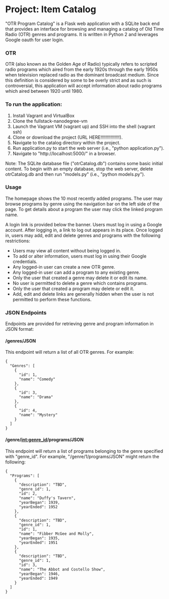 # Project: Item Catalog

"OTR Program Catalog" is a Flask web application with a SQLite back end that provides an interface for browsing and managing a catalog of Old Time Radio (OTR) genres and programs. It is written in Python 2 and leverages Google oauth for user login.

### OTR
OTR (also known as the Golden Age of Radio) typically refers to scripted radio programs which aired from the early 1920s through the early 1950s when television replaced radio as the dominant broadcast medium. Since this definition is considered by some to be overly strict and as such is controversial, this application will accept information about radio programs which aired between 1920 until 1980. 

### To run the application:
1. Install Vagrant and VirtualBox
2. Clone the fullstack-nanodegree-vm
3. Launch the Vagrant VM (vagrant up) and SSH into the shell (vagrant ssh)
4. Clone or download the project (URL HERE!!!!!!!!!!!!!!!).
2. Navigate to the catalog directory within the project.
3. Run application.py to start the web server (i.e., "python application.py").
4. Navigate to "http://localhost:5000/" in a browser.

Note: The SQLite database file ("otrCatalog.db") contains some basic initial content. To begin with an empty database, stop the web server, delete otrCatalog.db and then run "models.py" (i.e., "python models.py").

### Usage
The homepage shows the 10 most recently added programs. The user may browse programs by genre using the navigation bar on the left side of the page. To get details about a program the user may click the linked program name.

A login link is provided below the banner. Users must log in using a Google account. After logging in, a link to log out appears in its place. Once logged in, users may add, edit and delete genres and programs with the following restrictions:
- Users may view all content without being logged in.
- To add or alter information, users must log in using their Google credentials.
- Any logged-in user can create a new OTR genre. 
- Any logged-in user can add a program to any existing genre.
- Only the user that created a genre may delete it or edit its name.
- No user is permitted to delete a genre which contains programs.
- Only the user that created a program may delete or edit it.
- Add, edit and delete links are generally hidden when the user is not permitted to perform these functions.


### JSON Endpoints

Endpoints are provided for retrieving genre and program information in JSON format:
#### /genres/JSON
This endpoint will return a list of all OTR genres. For example:
```
{
  "Genres": [
    {
      "id": 1, 
      "name": "Comedy"
    }, 
    {
      "id": 3, 
      "name": "Drama"
    }, 
    {
      "id": 4, 
      "name": "Mystery"
    }
  ]
}
```
#### /genre/<int:genre_id>/programs/JSON
This endpoint will return a list of programs belonging to the genre specified with "genre_id". For example, "/genre/1/programs/JSON" might return the following:
```
{
  "Programs": [
    {
      "description": "TBD", 
      "genre_id": 1, 
      "id": 2, 
      "name": "Duffy's Tavern", 
      "yearBegan": 1939, 
      "yearEnded": 1952
    }, 
    {
      "description": "TBD", 
      "genre_id": 1, 
      "id": 1, 
      "name": "Fibber McGee and Molly", 
      "yearBegan": 1935, 
      "yearEnded": 1951
    }, 
    {
      "description": "TBD", 
      "genre_id": 1, 
      "id": 3, 
      "name": "The Abbot and Costello Show", 
      "yearBegan": 1946, 
      "yearEnded": 1949
    }
  ]
}
```

